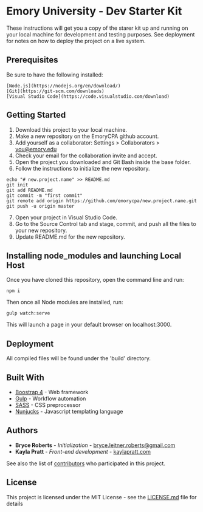 # Emory University - Dev Starter Kit

These instructions will get you a copy of the starer kit up and running on your local machine for development and testing purposes. See deployment for notes on how to deploy the project on a live system.

## Prerequisites

Be sure to have the following installed:

```
[Node.js](https://nodejs.org/en/download/)
[Git](https://git-scm.com/downloads)
[Visual Studio Code](https://code.visualstudio.com/download)
```

## Getting Started

1. Download this project to your local machine.
2. Make a new repository on the EmoryCPA github account.
3. Add yourself as a collaborator: Settings > Collaborators > you@emory.edu
4. Check your email for the collaboration invite and accept.
5. Open the project you downloaded and Git Bash inside the base folder.
5. Follow the instructions to initialize the new repository.
```
echo "# new.project.name" >> README.md
git init
git add README.md
git commit -m "first commit"
git remote add origin https://github.com/emorycpa/new.project.name.git
git push -u origin master
```
7. Open your project in Visual Studio Code.
8. Go to the Source Control tab and stage, commit, and push all the files to your new repository.
9. Update README.md for the new repository.

## Installing node_modules and launching Local Host

Once you have cloned this repository, open the command line and run:

```
npm i
```

Then once all Node modules are installed, run:

```
gulp watch:serve
```

This will launch a page in your default browser on localhost:3000.

## Deployment

All compiled files will be found under the 'build' directory.

## Built With

* [Boostrap 4](https://getbootstrap.com/) - Web framework
* [Gulp](https://gulpjs.com/) - Workflow automation
* [SASS](http://sass-lang.com/documentation/file.SCSS_FOR_SASS_USERS.html) - CSS preprocessor
* [Nunjucks](https://mozilla.github.io/nunjucks/) - Javascript templating language

## Authors

* **Bryce Roberts** - *Initialization* - [bryce.leitner.roberts@gmail.com](mailto:bryce.leitner.roberts@gmail.com)
* **Kayla Pratt** - *Front-end development* - [kaylapratt.com](http://kaylapratt.com)

See also the list of [contributors](https://github.com/emorycpa/emory.dev/graphs/contributors) who participated in this project.

## License

This project is licensed under the MIT License - see the [LICENSE.md](LICENSE.md) file for details
